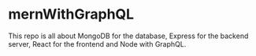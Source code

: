 # mernWithGraphQL
This repo is all about MongoDB for the database, Express for the backend server, React for the frontend and Node with GraphQL.

